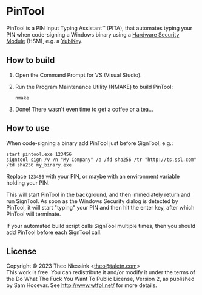 # PinTool

PinTool is a PIN Input Typing Assistant&trade; (PITA), that automates typing
your PIN when code-signing a Windows binary using a
[Hardware Security Module](https://en.wikipedia.org/wiki/Hardware_security_module)
(HSM), e.g. a [YubiKey](https://en.wikipedia.org/wiki/YubiKey).

## How to build

1. Open the Command Prompt for VS (Visual Studio).

2. Run the Program Maintenance Utility (NMAKE) to build PinTool:

    `nmake`

3. Done! There wasn't even time to get a coffee or a tea...

## How to use

When code-signing a binary add PinTool just before SignTool, e.g.:

```
start pintool.exe 123456
signtool sign /v /n "My Company" /a /fd sha256 /tr "http://ts.ssl.com" /td sha256 my_binary.exe
```

Replace `123456` with your PIN, or maybe with an environment variable
holding your PIN.

This will start PinTool in the background, and then immediately return and
run SignTool. As soon as the Windows Security dialog is detected by PinTool,
it will start "typing" your PIN and then hit the enter key, after which
PinTool will terminate.

If your automated build script calls SignTool multiple times, then you
should add PinTool before each SignTool call.

## License

Copyright &copy; 2023 Theo Niessink &lt;theo@taletn.com&gt;  
This work is free. You can redistribute it and/or modify it under the
terms of the Do What The Fuck You Want To Public License, Version 2,
as published by Sam Hocevar. See http://www.wtfpl.net/ for more details.
